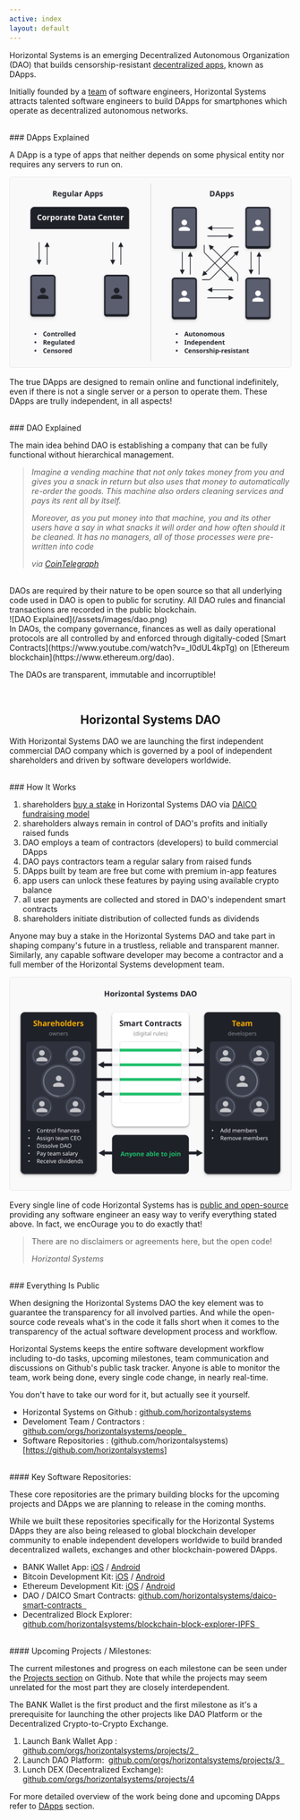 ```yaml
---
active: index
layout: default
---
```


Horizontal Systems is an emerging Decentralized Autonomous Organization (DAO) that builds censorship-resistant [decentralized apps](https://horizontalsystems.io/hs-dapps), known as DApps.

Initially founded by a [team](https://horizontalsystems.io/hs-team) of software engineers, Horizontal Systems attracts talented software engineers to build DApps for smartphones which operate as decentralized autonomous networks.


<br/>
### DApps Explained

A DApp is a type of apps that neither depends on some physical entity nor requires any servers to run on. 


![Decentralized Apps (DApps)](/assets/images/dapps.png)


The true DApps are designed to remain online and functional indefinitely, even if there is not a single server or a person to operate them. These DApps are trully independent, in all aspects!


<br/>
### DAO Explained

The main idea behind DAO is establishing a company that can be fully functional without hierarchical management.

>_Imagine a vending machine that not only takes money from you and gives you a snack in return but also uses that money to automatically re-order the goods. This machine also orders cleaning services and pays its rent all by itself._ 
>
>_Moreover, as you put money into that machine, you and its other users have a say in what snacks it will order and how often should it be cleaned. It has no managers, all of those processes were pre-written into code_ 
>
>_via [CoinTelegraph](https://cointelegraph.com/ethereum-for-beginners/what-is-dao#how-daos-work)_


<br/>
DAOs are required by their nature to be open source so that all underlying code used in DAO is open to public for scrutiny. All DAO rules and financial transactions are recorded in the public blockchain.

<br/>
![DAO Explained](/assets/images/dao.png)

<br/>
In DAOs, the company governance, finances as well as daily operational protocols are all controlled by and enforced through digitally-coded [Smart Contracts](https://www.youtube.com/watch?v=_I0dUL4kpTg) on [Ethereum blockchain](https://www.ethereum.org/dao).

The DAOs are transparent, immutable and incorruptible!

<br/>
<center>
  <h2>Horizontal Systems DAO</h2>
</center>

With Horizontal Systems DAO we are launching the first independent commercial DAO company which is governed by a pool of independent shareholders and driven by software developers worldwide.


<br/>
### How It Works
 
1. shareholders [buy a stake](https://horizontalsystems.io/hs-dapps) in Horizontal Systems DAO via [DAICO fundraising model](https://cointelegraph.com/explained/what-is-a-daico-explained)
2. shareholders always remain in control of DAO's profits and initially raised funds
3. DAO employs a team of contractors (developers) to build commercial DApps
4. DAO pays contractors team a regular salary from raised funds
5. DApps built by team are free but come with premium in-app features
6. app users can unlock these features by paying using available crypto balance
7. all user payments are collected and stored in DAO's independent smart contracts
8. shareholders initiate distribution of collected funds as dividends

Anyone may buy a stake in the Horizontal Systems DAO and take part in shaping company's future in a trustless, reliable and transparent manner. Similarly, any capable software developer may become a contractor and a full member of the Horizontal Systems development team.


![Horizontal Systems DAO](/assets/images/hs_dao.png)


Every single line of code Horizontal Systems has is [public and open-source](https://github.com/horizontalsystems/) providing any software engineer an easy way to verify everything stated above. In fact, we encOurage you to do exactly that!


>There are no disclaimers or agreements here, but the open code!
>
>_Horizontal Systems_


<br/>
### Everything Is Public

When designing the Horizontal Systems DAO the key element was to guarantee the transparency for all involved parties. And while the open-source code reveals what's in the code it falls short when it comes to the transparency of the actual software development process and workflow. 

Horizontal Systems keeps the entire software development workflow including to-do tasks, upcoming milestones, team communication and discussions on Github's public task tracker. Anyone is able to monitor the team, work being done, every single code change, in nearly real-time.

You don't have to take our word for it, but actually see it yourself.

- Horizontal Systems on Github : [github.com/horizontalsystems](https://github.com/horizontalsystems)
- Develoment Team / Contractors : [github.com/orgs/horizontalsystems/people  ](https://github.com/orgs/horizontalsystems/people  )
- Software Repositories : (github.com/horizontalsystems)[https://github.com/horizontalsystems]


<br/>
#### Key Software Repositories:

These core repositories are the primary building blocks for the upcoming projects and DApps we are planning to release in the coming months. 

While we built these repositories specifically for the Horizontal Systems DApps they are also being released to global blockchain developer community to enable independent developers worldwide to build branded decentralized wallets, exchanges and other blockchain-powered DApps.

- BANK Wallet App: [iOS](https://github.com/horizontalsystems/bank-wallet-ios-app ) / [Android](https://github.com/horizontalsystems/bank-wallet-android-app  )
- Bitcoin Development Kit: [iOS](https://github.com/horizontalsystems/bitcoin-kit-ios  ) / [Android](https://github.com/horizontalsystems/bitcoin-kit-android )
- Ethereum Development Kit: [iOS](https://github.com/horizontalsystems/ethereum-kit-ios  ) / [Android](https://github.com/horizontalsystems/ethereum-kit-android )
- DAO / DAICO Smart Contracts: [github.com/horizontalsystems/daico-smart-contracts  ](https://github.com/horizontalsystems/daico-smart-contracts  )
- Decentralized Block Explorer: [github.com/horizontalsystems/blockchain-block-explorer-IPFS  ](https://github.com/horizontalsystems/blockchain-block-explorer-IPFS  )


<br/>
#### Upcoming Projects / Milestones:

The current milestones and progress on each milestone can be seen under the [Projects section](https://github.com/orgs/horizontalsystems/projects) on Github. Note that while the projects may seem unrelated for the most part they are closely interdependent. 

The BANK Wallet is the first product and the first milestone as it's a prerequisite for launching the other projects like DAO Platform or the Decentralized Crypto-to-Crypto Exchange. 

1. Launch Bank Wallet App : [github.com/orgs/horizontalsystems/projects/2  ](https://github.com/orgs/horizontalsystems/projects/2  )
2. Launch DAO Platform:  [github.com/orgs/horizontalsystems/projects/3  ](https://github.com/orgs/horizontalsystems/projects/3  )
3. Lunch DEX (Decentralized Exchange): [github.com/orgs/horizontalsystems/projects/4](https://github.com/orgs/horizontalsystems/projects/4)


For more detailed overview of the work being done and upcoming DApps refer to [DApps](https://horizontalsystems.io/hs-dapps) section.

